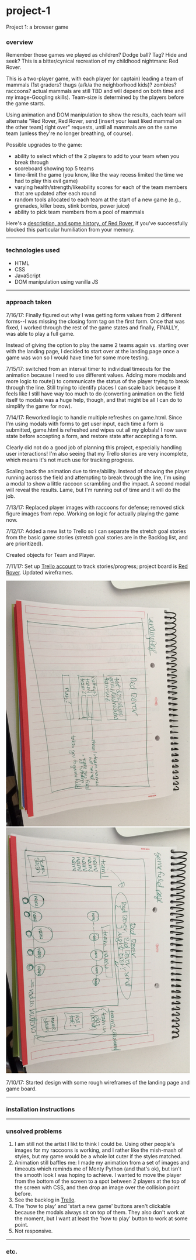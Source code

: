 # project-1
Project 1: a browser game

### overview

Remember those games we played as children? Dodge ball? Tag? Hide and seek? This is a bitter/cynical recreation of my childhood nightmare: Red Rover.

This is a two-player game, with each player (or captain) leading a team of mammals (1st graders? thugs (a/k/a the neighborhood kids)? zombies? raccoons? actual mammals are still TBD and will depend on both time and my image-Googling skills). Team-size is determined by the players before the game starts. 

Using animation and DOM manipulation to show the results, each team will alternate "Red Rover, Red Rover, send [insert your least liked mammal on the other team] right over" requests, until all mammals are on the same team (unless they're no longer breathing, of course).

Possible upgrades to the game:
* ability to select which of the 2 players to add to your team when you break through
* scoreboard showing top 5 teams
* time-limit the game (you know, like the way recess limited the time we had to play this evil game)
* varying health/strength/likeability scores for each of the team members that are updated after
each round
* random tools allocated to each team at the start of a new game (e.g., grenades, killer bees, stink bombs, power juice)
* ability to pick team members from a pool of mammals

Here's a [description, and some history, of Red Rover](https://en.wikipedia.org/wiki/Red_Rover), if you've successfully blocked this particular humiliation from your memory.

---

### technologies used
* HTML
* CSS
* JavaScript
* DOM manipulation using vanilla JS


---

### approach taken

7/16/17: Finally figured out why I was getting form values from 2 different forms--I was missing the closing form tag on the first form. Once that was fixed, I worked through the rest of the game states and finally, FINALLY, was able to play a full game.

Instead of giving the option to play the same 2 teams again vs. starting over with the landing page, I decided to start over at the landing page once a game was won so I would have time for some more testing.

7/15/17: switched from an interval timer to individual timeouts for the animation because I need to use
different values. Adding more modals and more logic to route() to communicate the status of the player
trying to break through the line. Still trying to identify places I can scale back because it feels like I still have way too much to do (converting animation on the field itself to modals was a huge help, though, and that might be all I can do to simplify the game for now).

7/14/17: Reworked logic to handle multiple refreshes on game.html. Since I'm using modals with forms to get user input, each time a form is submitted, game.html is refreshed and wipes out all my globals! I now save
state before accepting a form, and restore state after accepting a form.

Clearly did not do a good job of planning this project, especially handling user interactions! I'm also seeing that my Trello stories are very incomplete, which means it's not much use for tracking progress.

Scaling back the animation due to time/ability. Instead of showing the player running across the field
and attempting to break through the line, I'm using a modal to show a little raccoon scrambling and the impact. A second modal will reveal the results. Lame, but I'm running out of time and it will do the job.

7/13/17: Replaced player images with raccoons for defense; removed stick figure images from repo. Working on logic for actually playing the game now.

7/12/17: Added a new list to Trello so I can separate the stretch goal stories from the basic game stories (stretch goal stories are in the Backlog list, and are prioritized).

Created objects for Team and Player.

7/11/17: Set up [Trello account](https://trello.com/conniekephart) to track stories/progress; project board is [Red Rover](https://trello.com/b/zXJaTWNl/red-rover). Updated wireframes.

![](assets/landingWireframe.JPG)
![](assets/gameWireframe.JPG)

7/10/17: Started design with some rough wireframes of the landing page and game board.


---

### installation instructions

---

### unsolved problems
1. I am still not the artist I likt to think I could be. Using other people's images for my raccoons is working, and I rather like the mish-mash of styles, but my game would be a whole lot cuter if the styles matched.
2. Animation still baffles me: I made my animation from a set of images and timeouts which reminds me of Monty Python (and that's ok), but isn't the smooth look I was hoping to achieve. I wanted to move the player from the bottom of the screen to a spot between 2 players at the top of the screen with CSS, and then drop an image over the collision point before.
3. See the backlog in [Trello](https://trello.com/b/zXJaTWNl/red-rover).
4. The 'how to play' and 'start a new game' buttons aren't clickable because the modals always sit on top of them. They also don't work at the moment, but I want at least the 'how to play' button to work at some point.
5. Not responsive.

---

### etc.
